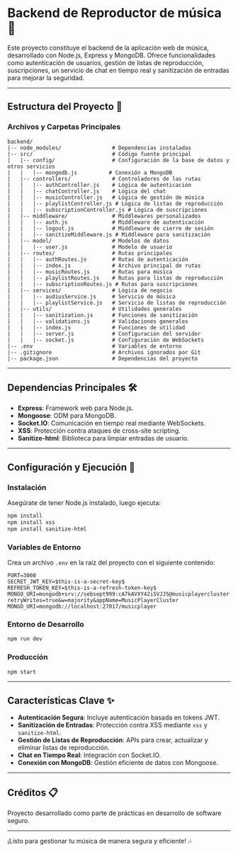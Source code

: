# Backend de Reproductor de música 🎵

Este proyecto constituye el backend de la aplicación web de música, desarrollado con Node.js, Express y MongoDB. Ofrece funcionalidades como autenticación de usuarios, gestión de listas de reproducción, suscripciones, un servicio de chat en tiempo real y sanitización de entradas para mejorar la seguridad.

---

## Estructura del Proyecto 📂

### Archivos y Carpetas Principales

```plaintext
backend/
|-- node_modules/                # Dependencias instaladas
|-- src/                         # Código fuente principal
|   |-- config/                  # Configuración de la base de datos y otros servicios
|   |   |-- mongodb.js          # Conexión a MongoDB
|   |-- controllers/             # Controladores de las rutas
|   |   |-- authController.js    # Lógica de autenticación
|   |   |-- chatController.js    # Lógica del chat
|   |   |-- musicController.js   # Lógica de gestión de música
|   |   |-- playlistController.js # Lógica de listas de reproducción
|   |   |-- subscriptionController.js # Lógica de suscripciones
|   |-- middleware/              # Middlewares personalizados
|   |   |-- auth.js              # Middleware de autenticación
|   |   |-- logout.js            # Middleware de cierre de sesión
|   |   |-- sanitizeMiddleware.js # Middleware para sanitización
|   |-- model/                   # Modelos de datos
|   |   |-- user.js              # Modelo de usuario
|   |-- routes/                  # Rutas principales
|   |   |-- authRoutes.js        # Rutas de autenticación
|   |   |-- index.js             # Archivo principal de rutas
|   |   |-- musicRoutes.js       # Rutas para música
|   |   |-- playlistRoutes.js    # Rutas para listas de reproducción
|   |   |-- subscriptionRoutes.js # Rutas para suscripciones
|   |-- services/                # Lógica de negocio
|   |   |-- audiusService.js     # Servicio de música
|   |   |-- playlistService.js   # Servicio de listas de reproducción
|   |-- utils/                   # Utilidades generales
|   |   |-- sanitization.js      # Funciones de sanitización
|   |   |-- validations.js       # Validaciones generales
|   |   |-- index.js             # Funciones de utilidad
|   |   |-- server.js            # Configuración del servidor
|   |   |-- socket.js            # Configuración de WebSockets
|-- .env                         # Variables de entorno
|-- .gitignore                   # Archivos ignorados por Git
|-- package.json                 # Dependencias del proyecto
```

---

## Dependencias Principales 🛠️

- **Express**: Framework web para Node.js.
- **Mongoose**: ODM para MongoDB.
- **Socket.IO**: Comunicación en tiempo real mediante WebSockets.
- **XSS**: Protección contra ataques de cross-site scripting.
- **Sanitize-html**: Biblioteca para limpiar entradas de usuario.

---

## Configuración y Ejecución 🚀

### Instalación

Asegúrate de tener Node.js instalado, luego ejecuta:

```bash
npm install
npm install xss
npm install sanitize-html
```

### Variables de Entorno

Crea un archivo `.env` en la raíz del proyecto con el siguiente contenido:

```env
PORT=3000
SECRET_JWT_KEY=$this-is-a-secret-key$
REFRESH_TOKEN_KEY=$this-is-a-refresh-token-key$
MONGO_URI=mongodb+srv://sebsept999:cA7kAVXY42iSVJJS@musicplayercluster.xam4o.mongodb.net/?retryWrites=true&w=majority&appName=MusicPlayerCluster
MONGO_URI=mongodb://localhost:27017/musicplayer
```

### Entorno de Desarrollo

```bash
npm run dev
```

### Producción

```bash
npm start
```

---

## Características Clave ✨

- **Autenticación Segura**: Incluye autenticación basada en tokens JWT.
- **Sanitización de Entradas**: Protección contra XSS mediante `xss` y `sanitize-html`.
- **Gestión de Listas de Reproducción**: APIs para crear, actualizar y eliminar listas de reproducción.
- **Chat en Tiempo Real**: Integración con Socket.IO.
- **Conexión con MongoDB**: Gestión eficiente de datos con Mongoose.

---

## Créditos 📋

Proyecto desarrollado como parte de prácticas en desarrollo de software seguro.

---

¡Listo para gestionar tu música de manera segura y eficiente! 🎶
